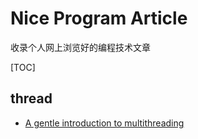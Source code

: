 # Nice Program Article

收录个人网上浏览好的编程技术文章

[TOC]

## thread

- [A gentle introduction to multithreading](https://www.internalpointers.com/post/gentle-introduction-multithreading)

